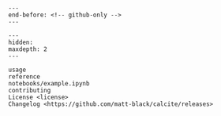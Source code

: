 ```{include} ../README.md
---
end-before: <!-- github-only -->
---
```

[license]: license
[contributor guide]: contributing
[command-line reference]: usage

```{toctree}
---
hidden:
maxdepth: 2
---

usage
reference
notebooks/example.ipynb
contributing
License <license>
Changelog <https://github.com/matt-black/calcite/releases>
```
